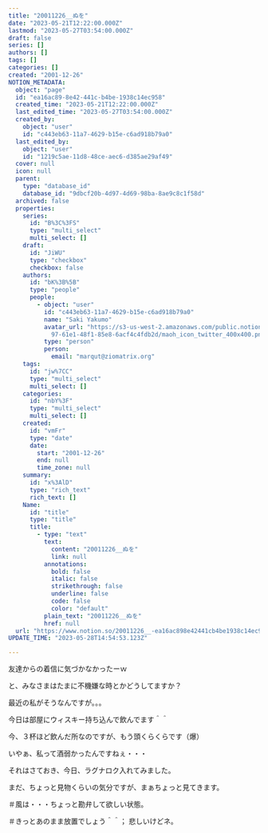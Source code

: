 ```yaml
---
title: "20011226__ぬを"
date: "2023-05-21T12:22:00.000Z"
lastmod: "2023-05-27T03:54:00.000Z"
draft: false
series: []
authors: []
tags: []
categories: []
created: "2001-12-26"
NOTION_METADATA:
  object: "page"
  id: "ea16ac89-8e42-441c-b4be-1938c14ec958"
  created_time: "2023-05-21T12:22:00.000Z"
  last_edited_time: "2023-05-27T03:54:00.000Z"
  created_by:
    object: "user"
    id: "c443eb63-11a7-4629-b15e-c6ad918b79a0"
  last_edited_by:
    object: "user"
    id: "1219c5ae-11d8-48ce-aec6-d385ae29af49"
  cover: null
  icon: null
  parent:
    type: "database_id"
    database_id: "9dbcf20b-4d97-4d69-98ba-8ae9c8c1f58d"
  archived: false
  properties:
    series:
      id: "B%3C%3FS"
      type: "multi_select"
      multi_select: []
    draft:
      id: "JiWU"
      type: "checkbox"
      checkbox: false
    authors:
      id: "bK%3B%5B"
      type: "people"
      people:
        - object: "user"
          id: "c443eb63-11a7-4629-b15e-c6ad918b79a0"
          name: "Saki Yakumo"
          avatar_url: "https://s3-us-west-2.amazonaws.com/public.notion-static.com/3ad1c4\
            97-61e1-48f1-85e8-6acf4c4fdb2d/maoh_icon_twitter_400x400.png"
          type: "person"
          person:
            email: "marqut@ziomatrix.org"
    tags:
      id: "jw%7CC"
      type: "multi_select"
      multi_select: []
    categories:
      id: "nbY%3F"
      type: "multi_select"
      multi_select: []
    created:
      id: "vmFr"
      type: "date"
      date:
        start: "2001-12-26"
        end: null
        time_zone: null
    summary:
      id: "x%3AlD"
      type: "rich_text"
      rich_text: []
    Name:
      id: "title"
      type: "title"
      title:
        - type: "text"
          text:
            content: "20011226__ぬを"
            link: null
          annotations:
            bold: false
            italic: false
            strikethrough: false
            underline: false
            code: false
            color: "default"
          plain_text: "20011226__ぬを"
          href: null
  url: "https://www.notion.so/20011226__-ea16ac898e42441cb4be1938c14ec958"
UPDATE_TIME: "2023-05-28T14:54:53.123Z"

---
```

<link rel="stylesheet" href="https://cdn.jsdelivr.net/npm/katex@0.16.2/dist/katex.min.css" integrity="sha384-bYdxxUwYipFNohQlHt0bjN/LCpueqWz13HufFEV1SUatKs1cm4L6fFgCi1jT643X" crossorigin="anonymous">


友達からの着信に気づかなかったーｗ


と、みなさまはたまに不機嫌な時とかどうしてますか？


最近の私がそうなんですが。。。


今日は部屋にウィスキー持ち込んで飲んでます＾＾


今、３杯ほど飲んだ所なのですが、もう頭くらくらです（爆）


いやぁ、私って酒弱かったんですねぇ・・・


それはさておき、今日、ラグナロク入れてみました。


まだ、ちょっと見物くらいの気分ですが、まぁちょっと見てきます。


＃風は・・・ちょっと勘弁して欲しい状態。


＃きっとあのまま放置でしょう＾＾； 悲しいけどネ。

